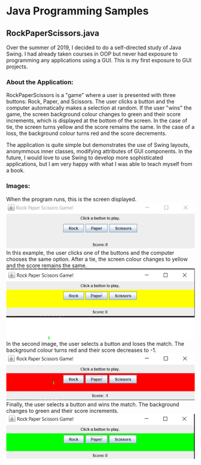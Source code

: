 # Java Programming Samples
## RockPaperScissors.java
Over the summer of 2019, I decided to do a self-directed study of Java Swing. I had already taken courses in OOP but never had exposure to programming any applications using a GUI. This is my first exposure to GUI projects.
### About the Application:
RockPaperScissors is a "game" where a user is presented with three buttons: Rock, Paper, and Scissors. The user clicks a button and the computer automatically makes a selection at random. If the user "wins" the game, the screen background colour changes to green and their score increments, which is displayed at the bottom of the screen. In the case of tie, the screen turns yellow and the score remains the same. In the case of a loss, the background colour turns red and the score decrements.

The application is quite simple but demonstrates the use of Swing layouts, anonymmous inner classes, modifying attributes of GUI components. In the future, I would love to use Swing to develop more sophisticated applications, but I am very happy with what I was able to teach myself from a book.

### Images:
When the program runs, this is the screen displayed.
![Starting Screen](https://github.com/alexsproul/projects/blob/master/javasamples/images/RockPaperScissorsStart.PNG)
In this example, the user clicks one of the buttons and the computer chooses the same option. After a tie, the screen colour changes to yellow and the score remains the same.
![Tie Screen](https://github.com/alexsproul/projects/blob/master/javasamples/images/RockPaperScissorsTie.PNG)
In the second image, the user selects a button and loses the match. The background colour turns red and their score decreases to -1.
![Loss Image](https://github.com/alexsproul/projects/blob/master/javasamples/images/RockPaperScissorsLoss.PNG)
Finally, the user selects a button and wins the match. The background changes to green and their score increments.
![Win Image](https://github.com/alexsproul/projects/blob/master/javasamples/images/RockPaperScissorsWin.PNG)
